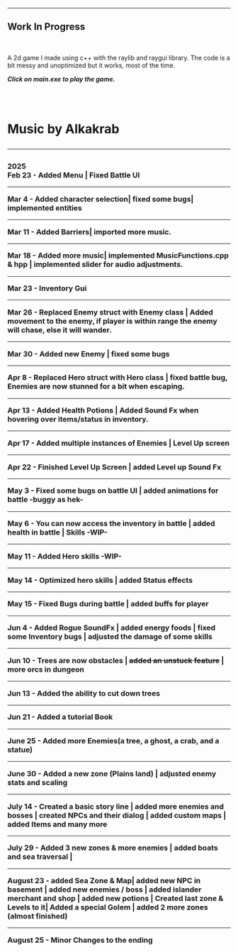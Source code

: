 ------------------
Work In Progress
------------------
<br>
<p>A 2d game I made using c++ with the raylib and raygui library. The code is a bit messy and unoptimized but it works, most of the time.</p>
<p><em><b>Click on main.exe to play the game.</b></em></p>
<br>
<br>
<h1>Music by Alkakrab
<hr>
<h3> 2025
<br>
Feb 23 - Added Menu | Fixed Battle UI
<hr>
Mar 4 - Added character selection| fixed some bugs| implemented entities
<hr>
Mar 11 - Added Barriers| imported more music.
<hr>
Mar 18 - Added more music| implemented MusicFunctions.cpp & hpp | implemented slider for audio adjustments.
<hr>
Mar 23 - Inventory Gui
<hr>
Mar 26 - Replaced Enemy struct with Enemy class | Added movement to the enemy, if player is within range the enemy will chase, else it will wander.
<hr>
Mar 30 - Added new Enemy | fixed some bugs
<hr>
Apr 8 - Replaced Hero struct with Hero class | fixed battle bug, Enemies are now stunned for a bit when escaping.
<hr>
Apr 13 - Added Health Potions | Added Sound Fx when hovering over items/status in inventory.
<hr>
Apr 17 - Added multiple instances of Enemies | Level Up screen 
<hr>
Apr 22 - Finished Level Up Screen | added Level up Sound Fx
<hr>
May 3 - Fixed some bugs on battle UI | added animations for battle -buggy as hek-
<hr>
May 6 - You can now access the inventory in battle | added health in battle | Skills -WIP-
<hr>
May 11 - Added Hero skills -WIP-
<hr>
May 14 - Optimized hero skills | added Status effects
<hr>
May 15 - Fixed Bugs during battle | added buffs for player 
<hr>
Jun 4 - Added Rogue SoundFx | added energy foods | fixed some Inventory bugs | adjusted the damage of some skills
<hr>
Jun 10 - Trees are now obstacles | <strike>added an unstuck feature</strike> | more orcs in dungeon  
<hr>
Jun 13 - Added the ability to cut down trees
<hr>
Jun 21 - Added a tutorial Book
<hr>
June 25 - Added more Enemies(a tree, a ghost, a crab, and a statue)
<hr>
June 30 - Added a new zone (Plains land) | adjusted enemy stats and scaling
<hr>
July 14 - Created a basic story line | added more enemies and bosses | created NPCs and their dialog | added custom maps | added Items and many more
<hr>
July 29 - Added 3 new zones & more enemies | added boats and sea traversal | 
<hr>
August 23 - added Sea Zone & Map| added new NPC in basement | added new enemies / boss | added islander merchant and shop | added new potions | Created last zone & Levels to it| Added a special Golem | added 2 more zones (almost finished)
<hr>
August 25 - Minor Changes to the ending